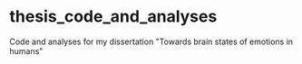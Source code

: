 # thesis_code_and_analyses
Code and analyses for my dissertation "Towards brain states of emotions in humans"
